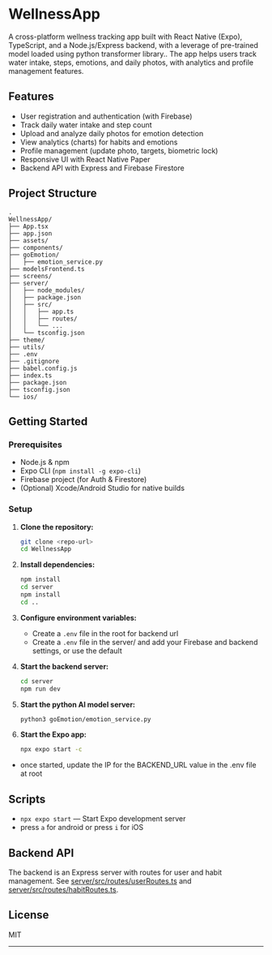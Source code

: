 # WellnessApp

A cross-platform wellness tracking app built with React Native (Expo), TypeScript, and a Node.js/Express backend, with a leverage of pre-trained model loaded using python transformer library.. The app helps users track water intake, steps, emotions, and daily photos, with analytics and profile management features.

## Features

- User registration and authentication (with Firebase)
- Track daily water intake and step count
- Upload and analyze daily photos for emotion detection
- View analytics (charts) for habits and emotions
- Profile management (update photo, targets, biometric lock)
- Responsive UI with React Native Paper
- Backend API with Express and Firebase Firestore

## Project Structure

```
.
WellnessApp/
├── App.tsx
├── app.json
├── assets/
├── components/
├── goEmotion/
│   ├── emotion_service.py
├── modelsFrontend.ts
├── screens/
├── server/
│   ├── node_modules/
│   ├── package.json
│   ├── src/
│   │   ├── app.ts
│   │   ├── routes/
│   │   └── ...
│   └── tsconfig.json
├── theme/
├── utils/
├── .env
├── .gitignore
├── babel.config.js
├── index.ts
├── package.json
├── tsconfig.json
└── ios/
```

## Getting Started

### Prerequisites

- Node.js & npm
- Expo CLI (`npm install -g expo-cli`)
- Firebase project (for Auth & Firestore)
- (Optional) Xcode/Android Studio for native builds

### Setup

1. **Clone the repository:**
   ```sh
   git clone <repo-url>
   cd WellnessApp
   ```

2. **Install dependencies:**
   ```sh
   npm install
   cd server
   npm install
   cd ..
   ```

3. **Configure environment variables:**
   - Create a `.env` file in the root for backend url
   - Create a `.env` file in the server/ and add your Firebase and backend settings, or use the default

4. **Start the backend server:**
   ```sh
   cd server
   npm run dev
   ```

5. **Start the python AI model server:**
    ```sh
    python3 goEmotion/emotion_service.py
    ```

6. **Start the Expo app:**
   ```sh
   npx expo start -c
   ```
- once started, update the IP for the BACKEND_URL value in the .env file at root 

## Scripts

- `npx expo start` — Start Expo development server
- press `a` for android or press `i` for iOS


## Backend API

The backend is an Express server with routes for user and habit management. See [server/src/routes/userRoutes.ts](server/src/routes/userRoutes.ts) and [server/src/routes/habitRoutes.ts](server/src/routes/habitRoutes.ts).

## License

MIT

---